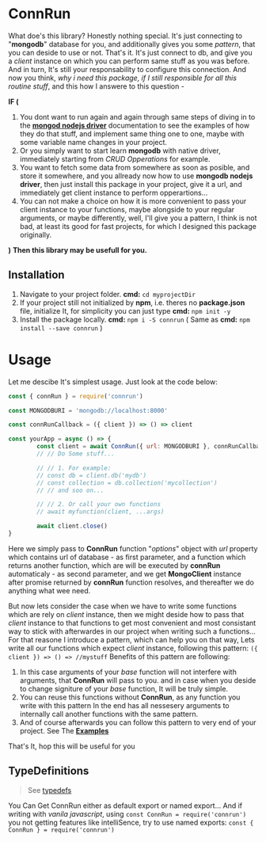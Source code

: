 # ConnRun
What doe's this library? Honestly nothing special. It's just connecting to "**mongodb**" database for you, and additionally gives you
some _pattern_, that you can deside to use or not. That's it.
It's just connect to db, and give you a _client_ instance on which you can perform same stuff as you was before.
And in turn, It's still your responsability to configure this connection. And now you think, _why i need this package,
if I still responsible for all this routine stuff_, and this how I answere to this question -

**IF (**
1. You dont want to run again and again through same steps of diving in to the [**mongod nodejs driver**][node-mongodb-native]
documentation to see the examples of how they do that stuff, and implement same thing one to one, maybe with some variable name changes in your project.
1. Or you simply want to start learn **mongodb** with native driver, immediately starting from _CRUD Opperations_ for example.
1. You want to fetch some data from somewhere as soon as posible, and store it somewhere, and you allready now how to use **mongodb nodejs driver**,
then just install this package in your project, give it a url, and immediately get client instance to perform opperartions...
1. You can not make a choice on how it is more convenient to pass your client instance to your functions, maybe alongside to your regular arguments,
or maybe differently, well, I'll give you a pattern, I think is not bad, at least its good for fast projects, for which I designed this package originally.

**)** **Then this library may be usefull for you.** 

## Installation
1. Navigate to your project folder. **cmd:** `cd myprojectDir`
1. If your project still not initialized by **npm**, i.e. theres no **package.json** file, initialize It, for simplicity you can just type **cmd:** `npm init -y`
1. Install the package locally. **cmd:** `npm i -S connrun` ( Same as **cmd:** `npm install --save connrun` )

# Usage
Let me descibe It's simplest usage. Just look at the code below:
```javascript
const { connRun } = require('connrun') 

const MONGODBURI = 'mongodb://localhost:8000'

const connRunCallback = ({ client }) => () => client

const yourApp = async () => {
        const client = await ConnRun({ url: MONGODBURI }, connRunCallback)
        // // Do Some stuff...

        // // 1. For example:
        // const db = client.db('mydb')
        // const collection = db.collection('mycollection')
        // // and soo on...

        // // 2. Or call your own functions
        // await myfunction(client, ...args)

        await client.close()
}
```
Here we simply pass to **ConnRun** function "_options_" object with _url_ property which contains url of database - as first parameter, and a function which returns another function, which are will be executed by **connRun** automaticaly - as second parameter, and we get **MongoClient** instance after promise returned by **connRun** function resolves,
and thereafter we do anything what wee need.

But now lets consider the case when we have to write some functions which are rely on _client_ instance, then we might deside how to pass that _client_ instance to that functions to get most convenient and most consistant way to stick with afterwardes in our project when writing such a functions... For that reasone I introduce a pattern, which can help you on that way, Lets write all our functions which expect _client_ instance, following this pattern: `({ client }) => () => //mystuff`
Benefits of this pattern are following:

1. In this case arguments of your _base_ function will not interfere with arguments, that **ConnRun** will pass to you.
and in case when you deside to change signiture of your _base_ function, It will be truly simple.
2. You can reuse this functions without **ConnRun**, as any function you write with this pattern In the end has all nessesery arguments to internally call another functions with the same pattern.
3. And of course afterwards you can follow this pattern to very end of your project.
See The [**Examples**][examples]

That's It, hop this will be useful for you

## TypeDefinitions
> See [typedefs][typedefs]

You Can Get ConnRun either as default export or named export... And if writing with _vanila javascript_, using `const ConnRun = require('connrun')` you not getting features like intelliSence, try to use named exports: `const { ConnRun } = require('connrun')`

[node-mongodb-native]: https://mongodb.github.io/node-mongodb-native/
[typedefs]: https://github.com/AndoGhevian/ConnRun/tree/master/dist/index.d.ts
[examples]: https://github.com/AndoGhevian/ConnRun/tree/master/src/examples